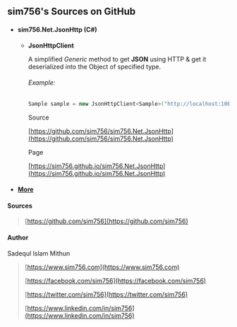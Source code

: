 ## sim756's Sources on GitHub

- #### sim756.Net.JsonHttp (C#)

  - **JsonHttpClient**

    A simplified *Generic* method to get **JSON** using HTTP & get it deserialized into the Object of specified type.

    ###### Example:

    ```c#
    Sample sample = new JsonHttpClient<Sample>("http://localhost:10000/api/values").Deserialize(); 
    ```

    Source

    [https://github.com/sim756/sim756.Net.JsonHttp](https://github.com/sim756/sim756.Net.JsonHttp)

    Page

    [https://sim756.github.io/sim756.Net.JsonHttp](https://sim756.github.io/sim756.Net.JsonHttp)

- #### [More](https://github.com/sim756)



#### Sources

> [https://github.com/sim756](https://github.com/sim756)

#### Author

Sadequl Islam Mithun

> [https://www.sim756.com](https://www.sim756.com)
>
> [https://facebook.com/sim756](https://facebook.com/sim756)
>
> [https://twitter.com/sim756](https://twitter.com/sim756)
>
> [https://www.linkedin.com/in/sim756](https://www.linkedin.com/in/sim756)

